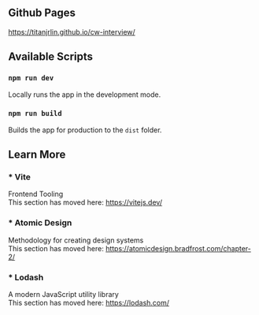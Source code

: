 ## Github Pages
https://titanjrlin.github.io/cw-interview/

## Available Scripts

### `npm run dev`
Locally runs the app in the development mode.

### `npm run build`
Builds the app for production to the `dist` folder.<br />

## Learn More

### * Vite
Frontend Tooling <br/>
This section has moved here: https://vitejs.dev/

### * Atomic Design
Methodology for creating design systems <br/>
This section has moved here: https://atomicdesign.bradfrost.com/chapter-2/

### * Lodash
A modern JavaScript utility library <br/>
This section has moved here: https://lodash.com/
